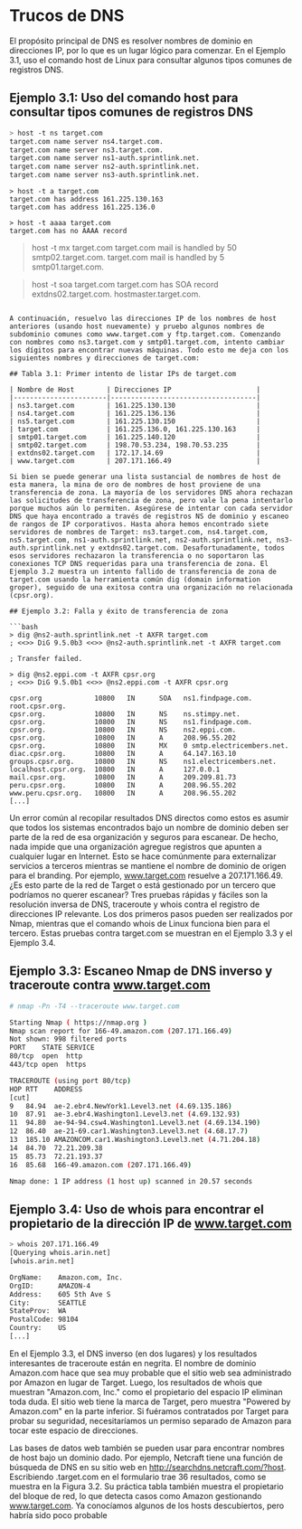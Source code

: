 # Trucos de DNS

El propósito principal de DNS es resolver nombres de dominio en direcciones IP, por lo que es un lugar lógico para comenzar. En el Ejemplo 3.1, uso el comando host de Linux para consultar algunos tipos comunes de registros DNS.

## Ejemplo 3.1: Uso del comando host para consultar tipos comunes de registros DNS

```bash
> host -t ns target.com
target.com name server ns4.target.com.
target.com name server ns3.target.com.
target.com name server ns1-auth.sprintlink.net.
target.com name server ns2-auth.sprintlink.net.
target.com name server ns3-auth.sprintlink.net.

```

```
> host -t a target.com
target.com has address 161.225.130.163
target.com has address 161.225.136.0

```


```
> host -t aaaa target.com
target.com has no AAAA record

```
> host -t mx target.com
target.com mail is handled by 50 smtp02.target.com.
target.com mail is handled by 5 smtp01.target.com.

> host -t soa target.com
target.com has SOA record extdns02.target.com. hostmaster.target.com.
```

A continuación, resuelvo las direcciones IP de los nombres de host anteriores (usando host nuevamente) y pruebo algunos nombres de subdominio comunes como www.target.com y ftp.target.com. Comenzando con nombres como ns3.target.com y smtp01.target.com, intento cambiar los dígitos para encontrar nuevas máquinas. Todo esto me deja con los siguientes nombres y direcciones de target.com:

## Tabla 3.1: Primer intento de listar IPs de target.com

| Nombre de Host        | Direcciones IP                     |
|-----------------------|------------------------------------|
| ns3.target.com        | 161.225.130.130                    |
| ns4.target.com        | 161.225.136.136                    |
| ns5.target.com        | 161.225.130.150                    |
| target.com            | 161.225.136.0, 161.225.130.163     |
| smtp01.target.com     | 161.225.140.120                    |
| smtp02.target.com     | 198.70.53.234, 198.70.53.235       |
| extdns02.target.com   | 172.17.14.69                       |
| www.target.com        | 207.171.166.49                     |

Si bien se puede generar una lista sustancial de nombres de host de esta manera, la mina de oro de nombres de host proviene de una transferencia de zona. La mayoría de los servidores DNS ahora rechazan las solicitudes de transferencia de zona, pero vale la pena intentarlo porque muchos aún lo permiten. Asegúrese de intentar con cada servidor DNS que haya encontrado a través de registros NS de dominio y escaneo de rangos de IP corporativos. Hasta ahora hemos encontrado siete servidores de nombres de Target: ns3.target.com, ns4.target.com, ns5.target.com, ns1-auth.sprintlink.net, ns2-auth.sprintlink.net, ns3-auth.sprintlink.net y extdns02.target.com. Desafortunadamente, todos esos servidores rechazaron la transferencia o no soportaron las conexiones TCP DNS requeridas para una transferencia de zona. El Ejemplo 3.2 muestra un intento fallido de transferencia de zona de target.com usando la herramienta común dig (domain information groper), seguido de una exitosa contra una organización no relacionada (cpsr.org).

## Ejemplo 3.2: Falla y éxito de transferencia de zona

```bash
> dig @ns2-auth.sprintlink.net -t AXFR target.com
; <<>> DiG 9.5.0b3 <<>> @ns2-auth.sprintlink.net -t AXFR target.com

; Transfer failed.

> dig @ns2.eppi.com -t AXFR cpsr.org
; <<>> DiG 9.5.0b1 <<>> @ns2.eppi.com -t AXFR cpsr.org

cpsr.org             10800   IN      SOA   ns1.findpage.com. root.cpsr.org.
cpsr.org.            10800   IN      NS    ns.stimpy.net.
cpsr.org.            10800   IN      NS    ns1.findpage.com.
cpsr.org.            10800   IN      NS    ns2.eppi.com.
cpsr.org.            10800   IN      A     208.96.55.202
cpsr.org.            10800   IN      MX    0 smtp.electricembers.net.
diac.cpsr.org.       10800   IN      A     64.147.163.10
groups.cpsr.org.     10800   IN      NS    ns1.electricembers.net.
localhost.cpsr.org.  10800   IN      A     127.0.0.1
mail.cpsr.org.       10800   IN      A     209.209.81.73
peru.cpsr.org.       10800   IN      A     208.96.55.202
www.peru.cpsr.org.   10800   IN      A     208.96.55.202
[...]
```

Un error común al recopilar resultados DNS directos como estos es asumir que todos los sistemas encontrados bajo un nombre de dominio deben ser parte de la red de esa organización y seguros para escanear. De hecho, nada impide que una organización agregue registros que apunten a cualquier lugar en Internet. Esto se hace comúnmente para externalizar servicios a terceros mientras se mantiene el nombre de dominio de origen para el branding. Por ejemplo, www.target.com resuelve a 207.171.166.49. ¿Es esto parte de la red de Target o está gestionado por un tercero que podríamos no querer escanear? Tres pruebas rápidas y fáciles son la resolución inversa de DNS, traceroute y whois contra el registro de direcciones IP relevante. Los dos primeros pasos pueden ser realizados por Nmap, mientras que el comando whois de Linux funciona bien para el tercero. Estas pruebas contra target.com se muestran en el Ejemplo 3.3 y el Ejemplo 3.4.

## Ejemplo 3.3: Escaneo Nmap de DNS inverso y traceroute contra www.target.com

```bash
# nmap -Pn -T4 --traceroute www.target.com

Starting Nmap ( https://nmap.org )
Nmap scan report for 166-49.amazon.com (207.171.166.49)
Not shown: 998 filtered ports
PORT    STATE SERVICE
80/tcp  open  http
443/tcp open  https

TRACEROUTE (using port 80/tcp)
HOP RTT    ADDRESS
[cut]
9   84.94  ae-2.ebr4.NewYork1.Level3.net (4.69.135.186)
10  87.91  ae-3.ebr4.Washington1.Level3.net (4.69.132.93)
11  94.80  ae-94-94.csw4.Washington1.Level3.net (4.69.134.190)
12  86.40  ae-21-69.car1.Washington3.Level3.net (4.68.17.7)
13  185.10 AMAZONCOM.car1.Washington3.Level3.net (4.71.204.18)
14  84.70  72.21.209.38
15  85.73  72.21.193.37
16  85.68  166-49.amazon.com (207.171.166.49)

Nmap done: 1 IP address (1 host up) scanned in 20.57 seconds
```

## Ejemplo 3.4: Uso de whois para encontrar el propietario de la dirección IP de www.target.com

```bash
> whois 207.171.166.49
[Querying whois.arin.net]
[whois.arin.net]

OrgName:    Amazon.com, Inc. 
OrgID:      AMAZON-4
Address:    605 5th Ave S
City:       SEATTLE
StateProv:  WA
PostalCode: 98104
Country:    US
[...]
```

En el Ejemplo 3.3, el DNS inverso (en dos lugares) y los resultados interesantes de traceroute están en negrita. El nombre de dominio Amazon.com hace que sea muy probable que el sitio web sea administrado por Amazon en lugar de Target. Luego, los resultados de whois que muestran "Amazon.com, Inc." como el propietario del espacio IP eliminan toda duda. El sitio web tiene la marca de Target, pero muestra "Powered by Amazon.com" en la parte inferior. Si fuéramos contratados por Target para probar su seguridad, necesitaríamos un permiso separado de Amazon para tocar este espacio de direcciones.

Las bases de datos web también se pueden usar para encontrar nombres de host bajo un dominio dado. Por ejemplo, Netcraft tiene una función de búsqueda de DNS en su sitio web en http://searchdns.netcraft.com/?host. Escribiendo .target.com en el formulario trae 36 resultados, como se muestra en la Figura 3.2. Su práctica tabla también muestra el propietario del bloque de red, lo que detecta casos como Amazon gestionando www.target.com. Ya conocíamos algunos de los hosts descubiertos, pero habría sido poco probable
